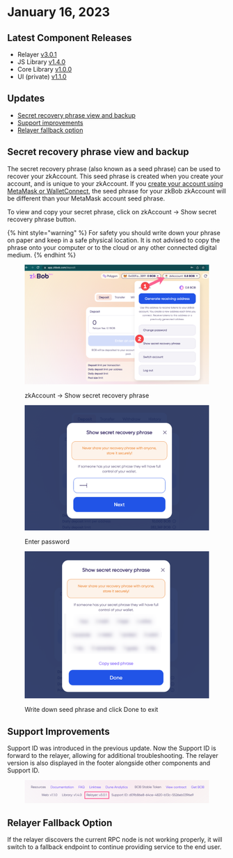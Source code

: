 # January 16, 2023

## Latest Component Releases

* Relayer [v3.0.1](https://github.com/zkBob/zeropool-relayer/releases/tag/v3.0.1)
* JS Library [v1.4.0](https://github.com/zkBob/zkbob-client-js/releases/tag/1.4.0)
* Core Library [v1.0.0](https://github.com/zkBob/libzeropool/releases/tag/1.0.0)
* UI (private) [v1.1.0 ](https://github.com/zkBob/zkbob-ui/releases/tag/v1.1.0)

## Updates

* [Secret recovery phrase view and backup](january-16-2023.md#secret-recovery-phrase-view-and-backup)
* [Support improvements](january-16-2023.md#support-improvements)
* [Relayer fallback option](january-16-2023.md#relayer-fallback)

## Secret recovery phrase view and backup

The secret recovery phrase (also known as a seed phrase) can be used to recover your zkAccount. This seed phrase is created when you create your account, and is unique to your zkAccount. If you [create your account using MetaMask or WalletConnect](../../zkbob-app/account-creation/#metamask-walletconnect), the seed phrase for your zkBob zkAccount will be different than your MetaMask account seed phrase.

To view and copy your secret phrase, click on zkAccount -> Show secret recovery phrase button.

{% hint style="warning" %}
For safety you should write down your phrase on paper and keep in a safe physical location. It is not advised to copy the phrase onto your computer or to the cloud or any other connected digital medium.
{% endhint %}

<figure><img src="../../.gitbook/assets/secret-phrase.png" alt=""><figcaption><p>zkAccount -> Show secret recovery phrase</p></figcaption></figure>

<figure><img src="../../.gitbook/assets/enter-password.png" alt=""><figcaption><p>Enter password</p></figcaption></figure>

<figure><img src="../../.gitbook/assets/phrase-3.png" alt=""><figcaption><p>Write down seed phrase and click Done to exit</p></figcaption></figure>

## Support Improvements

Support ID was introduced in the previous update. Now the Support ID is forward to the relayer, allowing for additional troubleshooting. The relayer version is also displayed in the footer alongside other components and Support ID.

<figure><img src="../../.gitbook/assets/relayer.png" alt=""><figcaption></figcaption></figure>

## Relayer Fallback Option

If the relayer discovers the current RPC node is not working properly, it will switch to a fallback endpoint to continue providing service to the end user.

